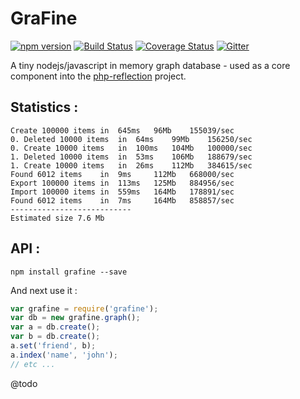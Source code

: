 # GraFine

[![npm version](https://badge.fury.io/js/grafine.svg)](https://www.npmjs.com/package/grafine)
[![Build Status](https://travis-ci.org/glayzzle/grafine.svg?branch=master)](https://travis-ci.org/glayzzle/grafine)
[![Coverage Status](https://coveralls.io/repos/github/glayzzle/grafine/badge.svg?branch=master)](https://coveralls.io/github/glayzzle/grafine?branch=master)
[![Gitter](https://img.shields.io/badge/GITTER-join%20chat-green.svg)](https://gitter.im/glayzzle/Lobby)

A tiny nodejs/javascript in memory graph database - used as a core component into
the [php-reflection](https://github.com/glayzzle/php-reflection) project.

## Statistics :

```
Create 100000 items	in	645ms 	96Mb	155039/sec
0. Deleted 10000 items	in	64ms 	99Mb	156250/sec
0. Create 10000 items	in	100ms 	104Mb	100000/sec
1. Deleted 10000 items	in	53ms 	106Mb	188679/sec
1. Create 10000 items	in	26ms 	112Mb	384615/sec
Found 6012 items	in	9ms 	112Mb	668000/sec
Export 100000 items	in	113ms 	125Mb	884956/sec
Import 100000 items	in	559ms 	164Mb	178891/sec
Found 6012 items	in	7ms 	164Mb	858857/sec
---------------------------
Estimated size 7.6 Mb
```

## API :

```
npm install grafine --save
```

And next use it :

```js
var grafine = require('grafine');
var db = new grafine.graph();
var a = db.create();
var b = db.create();
a.set('friend', b);
a.index('name', 'john');
// etc ...
```

@todo
